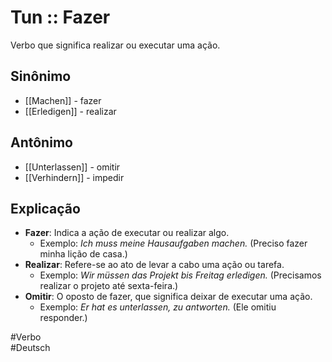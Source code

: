 # Tun :: Fazer
<!--SR:!2024-11-06,4,270-->
Verbo que significa realizar ou executar uma ação.

## Sinônimo
- [[Machen]] - fazer  
- [[Erledigen]] - realizar  

## Antônimo
- [[Unterlassen]] - omitir  
- [[Verhindern]] - impedir  

## Explicação
- **Fazer**: Indica a ação de executar ou realizar algo.
  - Exemplo: *Ich muss meine Hausaufgaben machen.* (Preciso fazer minha lição de casa.)
- **Realizar**: Refere-se ao ato de levar a cabo uma ação ou tarefa.
  - Exemplo: *Wir müssen das Projekt bis Freitag erledigen.* (Precisamos realizar o projeto até sexta-feira.)
- **Omitir**: O oposto de fazer, que significa deixar de executar uma ação.
  - Exemplo: *Er hat es unterlassen, zu antworten.* (Ele omitiu responder.)

#Verbo  
#Deutsch